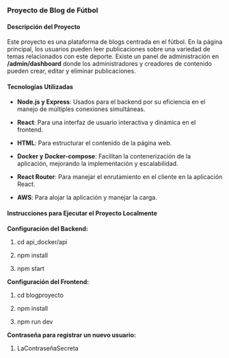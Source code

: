### **Proyecto de Blog de Fútbol**

#### **Descripción del Proyecto**

Este proyecto es una plataforma de blogs centrada en el fútbol. En la página principal, los usuarios pueden leer publicaciones sobre una variedad de temas relacionados con este deporte. Existe un panel de administración en **/admin/dashboard** donde los administradores y creadores de contenido pueden crear, editar y eliminar publicaciones.

#### **Tecnologías Utilizadas**

*   **Node.js y Express**: Usados para el backend por su eficiencia en el manejo de múltiples conexiones simultáneas.
    
*   **React**: Para una interfaz de usuario interactiva y dinámica en el frontend.
    
*   **HTML**: Para estructurar el contenido de la página web.
    
*   **Docker y Docker-compose**: Facilitan la contenerización de la aplicación, mejorando la implementación y escalabilidad.
    
*   **React Router**: Para manejar el enrutamiento en el cliente en la aplicación React.
    
*   **AWS**: Para alojar la aplicación y manejar la carga.
    

#### **Instrucciones para Ejecutar el Proyecto Localmente**

**Configuración del Backend:**

1.  cd api\_docker/api
    
2.  npm install
    
3.  npm start
    

**Configuración del Frontend:**

1.  cd blogproyecto
    
2.  npm install
    
3.  npm run dev


**Contraseña para registrar un nuevo usuario:**

1. LaContraseñaSecreta